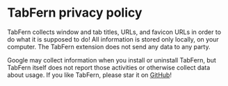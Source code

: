 # TabFern privacy policy

TabFern collects window and tab titles, URLs, and favicon URLs in order to
do what it is supposed to do!  All information is stored only locally, on
your computer.  The TabFern extension does not send any data to any party.

Google may collect information when you install or uninstall TabFern,
but TabFern itself does not report those activities or otherwise collect data
about usage.  If you like TabFern, please
star it on [GitHub](https://github.com/cxw42/TabFern)!
